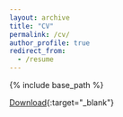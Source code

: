 ```yaml
---
layout: archive
title: "CV"
permalink: /cv/
author_profile: true
redirect_from:
  - /resume
---
```


{% include base_path %}

[Download](./assets/Nicolás%20Izquierdo%20-%20CV.pdf){:target="_blank"}
